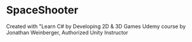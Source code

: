 # SpaceShooter
 Created with "Learn C# by Developing 2D & 3D Games Udemy course by Jonathan Weinberger, Authorized Unity Instructor
